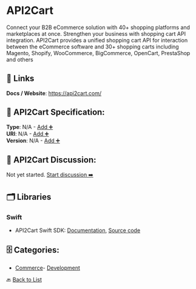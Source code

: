 # API2Cart

Connect your B2B eCommerce solution with 40+ shopping platforms and marketplaces at once. Strengthen your business with shopping cart API integration. API2Cart provides a unified shopping cart API for interaction between the eCommerce software and 30+ shopping carts including Magento, Shopify, WooCommerce, BigCommerce, OpenCart, PrestaShop and others

##  🔗 Links
**Docs / Website**: https://api2cart.com/

## 🧬 API2Cart Specification:
**Type**: N/A - [Add ➕](https://github.com/apis-list/apis-list/edit/main/apis.yaml#L161)  
**URI**: N/A - [Add ➕](https://github.com/apis-list/apis-list/edit/main/apis.yaml#L161)  
**Version**: N/A - [Add ➕](https://github.com/apis-list/apis-list/edit/main/apis.yaml#L161)

## 💬 API2Cart Discussion:
Not yet started. [Start discussion ➡️](https://github.com/apis-list/apis-list/discussions/new)

## 🗂️ Libraries
### Swift
- API2Cart Swift SDK: [Documentation](http://docs.api2cart.com/sdk), [Source code](https://app.api2cart.com/sdk/swift.tgz)


## 🗄️ Categories:
- [Commerce](https://github.com/apis-list/apis-list#commerce-)- [Development](https://github.com/apis-list/apis-list#development-)

🔙  [Back to List](https://github.com/apis-list/apis-list)
